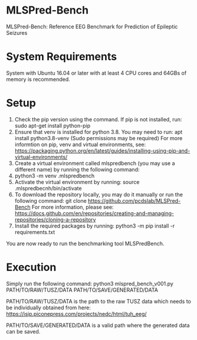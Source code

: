 # MLSPred-Bench
MLSPred-Bench: Reference EEG Benchmark for Prediction of Epileptic Seizures 

# System Requirements
System with Ubuntu 16.04 or later with at least 4 CPU cores and 64GBs of memory is recommended.

# Setup
1. Check the pip version using the command. If pip is not installed, run:
   sudo apt-get install python-pip
2. Ensure that venv is installed for python 3.8. You may need to run: 
   apt install python3.8-venv (Sudo permissions may be required)
   For more informtion on pip, venv and virtual environments, see:
   https://packaging.python.org/en/latest/guides/installing-using-pip-and-virtual-environments/
3. Create a virtual environment called mlspredbench (you may use a different name) by running the following command:
4. python3 -m venv .mlspredbench
5. Activate the virtual environment by running:
   source .mlspredbecnh/bin/activate
6. To download the repository locally, you may do it manually or run the following command:
   git clone https://github.com/pcdslab/MLSPred-Bench
   For more information, please see:
   https://docs.github.com/en/repositories/creating-and-managing-repositories/cloning-a-repository
7. Install the required packages by running:
   python3 -m pip install -r requirements.txt

You are now ready to run the benchmarking tool MLSPredBench.

# Execution
Simply run the following command:
python3 mlspred_bench_v001.py PATH/TO/RAW/TUSZ/DATA PATH/TO/SAVE/GENERATED/DATA

PATH/TO/RAW/TUSZ/DATA is the path to the raw TUSZ data which needs to be individually obtained from here:
https://isip.piconepress.com/projects/nedc/html/tuh_eeg/

PATH/TO/SAVE/GENERATED/DATA is a valid path where the generated data can be saved.
